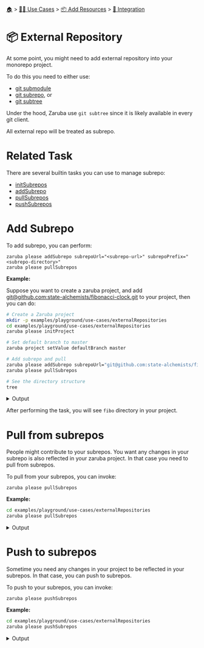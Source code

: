 <!--startTocHeader-->
[🏠](../../../README.md) > [👷🏽 Use Cases](../../README.md) > [📦 Add Resources](../README.md) > [🧩 Integration](README.md)
# 📦 External Repository
<!--endTocHeader-->


At some point, you might need to add external repository into your monorepo project.

To do this you need to either use:

* [git submodule](https://git-scm.com/book/en/v2/Git-Tools-Submodules)
* [git subrepo](https://github.com/ingydotnet/git-subrepo), or
* [git subtree](https://www.atlassian.com/git/tutorials/git-subtree)

Under the hood, Zaruba use `git subtree` since it is likely available in every git client.

All external repo will be treated as subrepo.

# Related Task

There are several builtin tasks you can use to manage subrepo:

* [initSubrepos](../../../core-tasks/initSubrepos.md)
* [addSubrepo](../../../core-tasks/addSubrepo.md)
* [pullSubrepos](../../../core-tasks/pullSubrepos.md)
* [pushSubrepos](../../../core-tasks/pushSubrepos.md)


# Add Subrepo

To add subrepo, you can perform:

```
zaruba please addSubrepo subrepoUrl="<subrepo-url>" subrepoPrefix="<subrepo-directory>" 
zaruba please pullSubrepos 

```

__Example:__

Suppose you want to create a zaruba project, and add [git@github.com:state-alchemists/fibonacci-clock.git](https://github.com/state-alchemists/fibonacci-clock) to your project, then you can do:


```bash
# Create a Zaruba project
mkdir -p examples/playground/use-cases/externalRepositories
cd examples/playground/use-cases/externalRepositories
zaruba please initProject

# Set default branch to master
zaruba project setValue defaultBranch master

# Add subrepo and pull
zaruba please addSubrepo subrepoUrl="git@github.com:state-alchemists/fibonacci-clock.git" subrepoPrefix="fibo" 
zaruba please pullSubrepos 

# See the directory structure
tree
```
 
<details>
<summary>Output</summary>
 
```````
🤖 🔎 Job Starting...
         Elapsed Time: 1.133µs
         Current Time: 09:11:15
🤖 🏁 Running 🚧 initProject runner (Attempt 1 of 3) on /home/gofrendi/zaruba/docs/examples/playground/use-cases/externalRepositories
🤖    🚀 🚧 initProject          Initialized empty Git repository in /home/gofrendi/zaruba/docs/examples/playground/use-cases/externalRepositories/.git/
🤖    🚀 🚧 initProject          🎉🎉🎉
🤖    🚀 🚧 initProject          Project created
🤖 🎉 Successfully running 🚧 initProject runner (Attempt 1 of 3)
🤖 🔎 Job Running...
         Elapsed Time: 12.839581ms
         Current Time: 09:11:15
🤖 🎉 🎉🎉🎉🎉🎉🎉🎉🎉🎉🎉🎉
🤖 🎉 Job Complete!!! 🎉🎉🎉
🤖 🔥 Terminating
🤖 🔎 Job Ended...
         Elapsed Time: 316.354308ms
         Current Time: 09:11:15
zaruba please initProject  
🤖 🔎 Job Starting...
         Elapsed Time: 1.924µs
         Current Time: 09:11:16
🤖 🏁 Running 🔎 zrbIsProject runner (Attempt 1 of 3) on /home/gofrendi/zaruba/docs/examples/playground/use-cases/externalRepositories
🤖 🎉 Successfully running 🔎 zrbIsProject runner (Attempt 1 of 3)
🤖    🚀 🔎 zrbIsProject         Current directory is a valid zaruba project
🤖 🏁 Running 🥂 addSubrepo runner (Attempt 1 of 3) on /home/gofrendi/zaruba/docs/examples/playground/use-cases/externalRepositories
🤖    🚀 🥂 addSubrepo           🎉🎉🎉
🤖    🚀 🥂 addSubrepo           Subrepo fibo has been added
🤖 🎉 Successfully running 🥂 addSubrepo runner (Attempt 1 of 3)
🤖 🔎 Job Running...
         Elapsed Time: 335.556296ms
         Current Time: 09:11:16
🤖 🎉 🎉🎉🎉🎉🎉🎉🎉🎉🎉🎉🎉
🤖 🎉 Job Complete!!! 🎉🎉🎉
🤖 🔥 Terminating
🤖 🔎 Job Ended...
         Elapsed Time: 639.067843ms
         Current Time: 09:11:16
zaruba please addSubrepo  -v 'subrepoUrl=git@github.com:state-alchemists/fibonacci-clock.git' -v 'subrepoPrefix=fibo' -v '/home/gofrendi/zaruba/docs/examples/playground/use-cases/externalRepositories/default.values.yaml'
🤖 🔎 Job Starting...
         Elapsed Time: 1.063µs
         Current Time: 09:11:16
🤖 🏁 Running 🔎 zrbIsProject runner (Attempt 1 of 3) on /home/gofrendi/zaruba/docs/examples/playground/use-cases/externalRepositories
🤖 🏁 Running 🔍 zrbIsValidSubrepos runner (Attempt 1 of 3) on /home/gofrendi/zaruba/docs/examples/playground/use-cases/externalRepositories
🤖    🚀 🔎 zrbIsProject         Current directory is a valid zaruba project
🤖    🚀 🔍 zrbIsValidSubrepos   All Subrepos are valid
🤖 🎉 Successfully running 🔎 zrbIsProject runner (Attempt 1 of 3)
🤖 🎉 Successfully running 🔍 zrbIsValidSubrepos runner (Attempt 1 of 3)
🤖 🏁 Running 📦 initSubrepos runner (Attempt 1 of 3) on /home/gofrendi/zaruba/docs/examples/playground/use-cases/externalRepositories
🤖    🚀 📦 initSubrepos         fibo origin does not exist
🤖    🚀 📦 initSubrepos         [master (root-commit) ebd97ad] 🤖 Save works before pulling from git@github.com:state-alchemists/fibonacci-clock.git
🤖    🚀 📦 initSubrepos          3 files changed, 131 insertions(+)
🤖    🚀 📦 initSubrepos          create mode 100644 .gitignore
🤖    🚀 📦 initSubrepos          create mode 100644 default.values.yaml
🤖    🚀 📦 initSubrepos          create mode 100644 index.zaruba.yaml
🤖    🚀 📦 initSubrepos         git fetch fibo master
🤖 🔥 🚀 📦 initSubrepos         warning: no common commits
🤖 🔥 🚀 📦 initSubrepos         From github.com:state-alchemists/fibonacci-clock
🤖 🔥 🚀 📦 initSubrepos          * branch            master     -> FETCH_HEAD
🤖 🔥 🚀 📦 initSubrepos          * [new branch]      master     -> fibo/master
🤖 🔥 🚀 📦 initSubrepos         Added dir 'fibo'
🤖 🔥 🚀 📦 initSubrepos         From github.com:state-alchemists/fibonacci-clock
🤖 🔥 🚀 📦 initSubrepos          * branch            master     -> FETCH_HEAD
🤖 🔥 🚀 📦 initSubrepos         From github.com:state-alchemists/fibonacci-clock
🤖 🔥 🚀 📦 initSubrepos          * branch            master     -> FETCH_HEAD
🤖    🚀 📦 initSubrepos         Already up to date.
🤖    🚀 📦 initSubrepos         🎉🎉🎉
🤖    🚀 📦 initSubrepos         Subrepos Initialized
🤖 🎉 Successfully running 📦 initSubrepos runner (Attempt 1 of 3)
🤖 🏁 Running 🔽 pullSubrepos runner (Attempt 1 of 3) on /home/gofrendi/zaruba/docs/examples/playground/use-cases/externalRepositories
🤖    🚀 🔽 pullSubrepos         On branch master
🤖    🚀 🔽 pullSubrepos         nothing to commit, working tree clean
🤖 🔥 🚀 🔽 pullSubrepos         From github.com:state-alchemists/fibonacci-clock
🤖 🔥 🚀 🔽 pullSubrepos          * branch            master     -> FETCH_HEAD
🤖    🚀 🔽 pullSubrepos         Already up to date.
🤖    🚀 🔽 pullSubrepos         🎉🎉🎉
🤖    🚀 🔽 pullSubrepos         Subrepos pulled
🤖 🎉 Successfully running 🔽 pullSubrepos runner (Attempt 1 of 3)
🤖 🔎 Job Running...
         Elapsed Time: 12.083083401s
         Current Time: 09:11:28
🤖 🎉 🎉🎉🎉🎉🎉🎉🎉🎉🎉🎉🎉
🤖 🎉 Job Complete!!! 🎉🎉🎉
🤖 🔥 Terminating
🤖 🔎 Job Ended...
         Elapsed Time: 12.388002568s
         Current Time: 09:11:29
zaruba please pullSubrepos  -v '/home/gofrendi/zaruba/docs/examples/playground/use-cases/externalRepositories/default.values.yaml'
.
├── default.values.yaml
├── fibo
│   ├── Dockerfile
│   ├── README.md
│   ├── bootstrap.unity.css
│   ├── index.css
│   ├── index.html
│   ├── index.js
│   ├── jquery.js
│   ├── sample.env
│   └── start.sh
├── index.zaruba.yaml
└── logs
    └── log.zaruba.csv

2 directories, 12 files
```````
</details>


After performing the task, you will see `fibo` directory in your project.

# Pull from subrepos

People might contribute to your subrepos. You want any changes in your subrepo is also reflected in your zaruba project. In that case you need to pull from subrepos.

To pull from your subrepos, you can invoke:

```
zaruba please pullSubrepos
```

__Example:__


```bash
cd examples/playground/use-cases/externalRepositories
zaruba please pullSubrepos
```
 
<details>
<summary>Output</summary>
 
```````
🤖 🔎 Job Starting...
         Elapsed Time: 1.721µs
         Current Time: 09:11:29
🤖 🏁 Running 🔎 zrbIsProject runner (Attempt 1 of 3) on /home/gofrendi/zaruba/docs/examples/playground/use-cases/externalRepositories
🤖 🏁 Running 🔍 zrbIsValidSubrepos runner (Attempt 1 of 3) on /home/gofrendi/zaruba/docs/examples/playground/use-cases/externalRepositories
🤖 🎉 Successfully running 🔎 zrbIsProject runner (Attempt 1 of 3)
🤖    🚀 🔎 zrbIsProject         Current directory is a valid zaruba project
🤖    🚀 🔍 zrbIsValidSubrepos   All Subrepos are valid
🤖 🎉 Successfully running 🔍 zrbIsValidSubrepos runner (Attempt 1 of 3)
🤖 🏁 Running 📦 initSubrepos runner (Attempt 1 of 3) on /home/gofrendi/zaruba/docs/examples/playground/use-cases/externalRepositories
🤖 🎉 Successfully running 📦 initSubrepos runner (Attempt 1 of 3)
🤖    🚀 📦 initSubrepos         🎉🎉🎉
🤖    🚀 📦 initSubrepos         Subrepos Initialized
🤖 🏁 Running 🔽 pullSubrepos runner (Attempt 1 of 3) on /home/gofrendi/zaruba/docs/examples/playground/use-cases/externalRepositories
🤖    🚀 🔽 pullSubrepos         On branch master
🤖    🚀 🔽 pullSubrepos         nothing to commit, working tree clean
🤖 🔥 🚀 🔽 pullSubrepos         From github.com:state-alchemists/fibonacci-clock
🤖 🔥 🚀 🔽 pullSubrepos          * branch            master     -> FETCH_HEAD
🤖    🚀 🔽 pullSubrepos         Already up to date.
🤖    🚀 🔽 pullSubrepos         🎉🎉🎉
🤖    🚀 🔽 pullSubrepos         Subrepos pulled
🤖 🎉 Successfully running 🔽 pullSubrepos runner (Attempt 1 of 3)
🤖 🔎 Job Running...
         Elapsed Time: 2.995560625s
         Current Time: 09:11:32
🤖 🎉 🎉🎉🎉🎉🎉🎉🎉🎉🎉🎉🎉
🤖 🎉 Job Complete!!! 🎉🎉🎉
🤖 🔥 Terminating
🤖 🔎 Job Ended...
         Elapsed Time: 3.30101991s
         Current Time: 09:11:32
zaruba please pullSubrepos  -v '/home/gofrendi/zaruba/docs/examples/playground/use-cases/externalRepositories/default.values.yaml'
```````
</details>


# Push to subrepos

Sometime you need any changes in your project to be reflected in your subrepos. In that case, you can push to subrepos.

To push to your subrepos, you can invoke:

```
zaruba please pushSubrepos
```

__Example:__


```bash
cd examples/playground/use-cases/externalRepositories
zaruba please pushSubrepos
```
 
<details>
<summary>Output</summary>
 
```````
🤖 🔎 Job Starting...
         Elapsed Time: 1.324µs
         Current Time: 09:11:32
🤖 🏁 Running 🔗 updateProjectLinks runner (Attempt 1 of 3) on /home/gofrendi/zaruba/docs/examples/playground/use-cases/externalRepositories
🤖 🏁 Running 🔎 zrbIsProject runner (Attempt 1 of 3) on /home/gofrendi/zaruba/docs/examples/playground/use-cases/externalRepositories
🤖    🚀 🔎 zrbIsProject         Current directory is a valid zaruba project
🤖 🏁 Running 🔍 zrbIsValidSubrepos runner (Attempt 1 of 3) on /home/gofrendi/zaruba/docs/examples/playground/use-cases/externalRepositories
🤖 🎉 Successfully running 🔎 zrbIsProject runner (Attempt 1 of 3)
🤖    🚀 🔗 updateProjectLinks   🎉🎉🎉
🤖    🚀 🔗 updateProjectLinks   Links updated
🤖 🎉 Successfully running 🔗 updateProjectLinks runner (Attempt 1 of 3)
🤖    🚀 🔍 zrbIsValidSubrepos   All Subrepos are valid
🤖 🎉 Successfully running 🔍 zrbIsValidSubrepos runner (Attempt 1 of 3)
🤖 🏁 Running 📦 initSubrepos runner (Attempt 1 of 3) on /home/gofrendi/zaruba/docs/examples/playground/use-cases/externalRepositories
🤖    🚀 📦 initSubrepos         🎉🎉🎉
🤖    🚀 📦 initSubrepos         Subrepos Initialized
🤖 🎉 Successfully running 📦 initSubrepos runner (Attempt 1 of 3)
🤖 🏁 Running 🔼 pushSubrepos runner (Attempt 1 of 3) on /home/gofrendi/zaruba/docs/examples/playground/use-cases/externalRepositories
🤖    🚀 🔼 pushSubrepos         On branch master
🤖    🚀 🔼 pushSubrepos         nothing to commit, working tree clean
🤖    🚀 🔼 pushSubrepos         git push using:  fibo master
🤖 🔥 🚀 🔼 pushSubrepos         1/3 (0) [0]
2/3 (0) [0]
3/3 (0) [0]
3/3 (1) [1]
3/3 (1) [2]
Everything up-to-date
🤖    🚀 🔼 pushSubrepos         🎉🎉🎉
🤖    🚀 🔼 pushSubrepos         Subrepos pushed
🤖 🎉 Successfully running 🔼 pushSubrepos runner (Attempt 1 of 3)
🤖 🔎 Job Running...
         Elapsed Time: 2.990128106s
         Current Time: 09:11:35
🤖 🎉 🎉🎉🎉🎉🎉🎉🎉🎉🎉🎉🎉
🤖 🎉 Job Complete!!! 🎉🎉🎉
🤖 🔥 Terminating
🤖 🔎 Job Ended...
         Elapsed Time: 3.296257184s
         Current Time: 09:11:36
zaruba please pushSubrepos  -v '/home/gofrendi/zaruba/docs/examples/playground/use-cases/externalRepositories/default.values.yaml'
```````
</details>



<!--startTocSubtopic-->

<!--endTocSubtopic-->